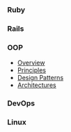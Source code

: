 ### Ruby
### Rails
### OOP
- [Overview](software-design/overview.md)
- [Principles](software-design/principles.md)
- [Design Patterns](software-design/design-patterns.md)
- [Architectures](software-design/architectures.md)
### DevOps
### Linux
